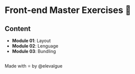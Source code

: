 # Front-end Master Exercises 🍋

## Content

- __Module 01__: Layout
- __Module 02__: Lenguage
- __Module 03__: Bundling


##

Made with ⭐ by @elevalgue

